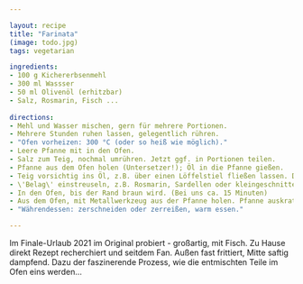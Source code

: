 ```yaml
---

layout: recipe
title: "Farinata"
(image: todo.jpg)
tags: vegetarian

ingredients:
- 100 g Kichererbsenmehl
- 300 ml Wassser
- 50 ml Olivenöl (erhitzbar)
- Salz, Rosmarin, Fisch ...
 
directions:
- Mehl und Wasser mischen, gern für mehrere Portionen.
- Mehrere Stunden ruhen lassen, gelegentlich rühren.
- "Ofen vorheizen: 300 °C (oder so heiß wie möglich)."
- Leere Pfanne mit in den Ofen.
- Salz zum Teig, nochmal umrühren. Jetzt ggf. in Portionen teilen.
- Pfanne aus dem Ofen holen (Untersetzer!); Öl in die Pfanne gießen.
- Teig vorsichtig ins Öl, z.B. über einen Löffelstiel fließen lassen. Der Teig schwimmt jetzt auf/im Öl, und es sieht merkwürdig aus.
- \'Belag\' einstreuseln, z.B. Rosmarin, Sardellen oder kleingeschnittenen Kabeljau.
- In den Ofen, bis der Rand braun wird. (Bei uns ca. 15 Minuten)
- Aus dem Ofen, mit Metallwerkzeug aus der Pfanne holen. Pfanne auskratzen, nächste Farinata machen.
- "Währendessen: zerschneiden oder zerreißen, warm essen."

---
```


Im Finale-Urlaub 2021 im Original probiert - großartig, mit Fisch.
Zu Hause direkt Rezept recherchiert und seitdem Fan.
Außen fast frittiert, Mitte saftig dampfend. 
Dazu der faszinerende Prozess, wie die entmischten Teile im Ofen eins werden...